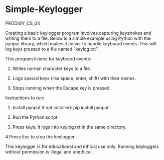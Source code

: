 # Simple-Keylogger
PRODIGY_CS_04

Creating a basic keylogger program involves capturing keystrokes and writing them to a file. Below is a simple example using Python with the pynput library, which makes it easier to handle keyboard events. This will log keys pressed to a file named "keylog.txt".

This program listens for keyboard events:
1. Writes normal character keys to a file.

2. Logs special keys (like space, enter, shift) with their names.

3. Stops running when the Escape key is pressed.

Instructions to run:
1. Install pynput if not installed:
pip install pynput

2. Run the Python script.

3. Press keys; it logs into keylog.txt in the same directory.

4.Press Esc to stop the keylogger.

This keylogger is for educational and ethical use only. Running keyloggers without permission is illegal and unethical.
